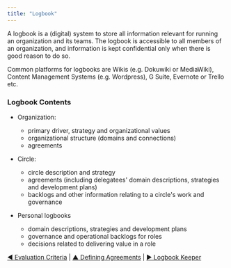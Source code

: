 ```yaml
---
title: "Logbook"
---
```



A logbook is a (digital) system to store all information relevant for running an organization and its teams. The logbook is accessible to all members of an organization, and information is kept confidential only when there is good reason to do so.

Common platforms for logbooks are Wikis (e.g. Dokuwiki or MediaWiki), Content Management Systems (e.g. Wordpress), G Suite, Evernote or Trello etc.


### Logbook Contents

-   Organization: 
    -   primary driver, strategy and organizational values
    -   organizational structure (domains and connections)
    -   agreements 

-   Circle: 
    -   circle description and strategy
    -   agreements (including delegatees' domain descriptions, strategies and development plans)
    -   backlogs and other information relating to a circle's work and governance



-   Personal logbooks
    -   domain descriptions, strategies and development plans
    -   governance and operational backlogs for roles
    -   decisions related to delivering value in a role


[&#9664; Evaluation Criteria](evaluation-criteria.html) | [&#9650; Defining Agreements](defining-agreements.html) | [&#9654; Logbook Keeper](logbook-keeper.html)

